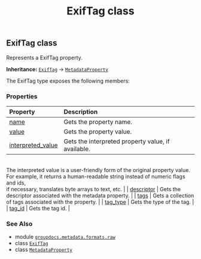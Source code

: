 ﻿---
title: ExifTag class
second_title: GroupDocs.Metadata for Python via .NET API References
description: 
type: docs
url: /python-net/groupdocs.metadata.formats.raw/exiftag/
is_root: false
weight: 10
---

## ExifTag class

Represents a ExifTag property.



**Inheritance:** [`ExifTag`](/metadata/python-net/groupdocs.metadata.formats.raw/exiftag) → 
[`MetadataProperty`](/metadata/python-net/groupdocs.metadata.common/metadataproperty)



The ExifTag type exposes the following members:

### Properties
| Property | Description |
| :- | :- |
| [name](/metadata/python-net/groupdocs.metadata.formats.raw/exiftag/name) | Gets the property name. |
| [value](/metadata/python-net/groupdocs.metadata.formats.raw/exiftag/value) | Gets the property value. |
| [interpreted_value](/metadata/python-net/groupdocs.metadata.formats.raw/exiftag/interpreted_value) | Gets the interpreted property value, if available.<br/>The interpreted value is a user-friendly form of the original property value. <br/>For example, it returns a human-readable string instead of numeric flags and ids, <br/>if necessary, translates byte arrays to text, etc. |
| [descriptor](/metadata/python-net/groupdocs.metadata.formats.raw/exiftag/descriptor) | Gets the descriptor associated with the metadata property. |
| [tags](/metadata/python-net/groupdocs.metadata.formats.raw/exiftag/tags) | Gets a collection of tags associated with the property. |
| [tag_type](/metadata/python-net/groupdocs.metadata.formats.raw/exiftag/tag_type) | Gets the type of the tag. |
| [tag_id](/metadata/python-net/groupdocs.metadata.formats.raw/exiftag/tag_id) | Gets the tag id. |



### See Also
* module [`groupdocs.metadata.formats.raw`](..)
* class [`ExifTag`](/metadata/python-net/groupdocs.metadata.formats.raw/exiftag)
* class [`MetadataProperty`](/metadata/python-net/groupdocs.metadata.common/metadataproperty)
